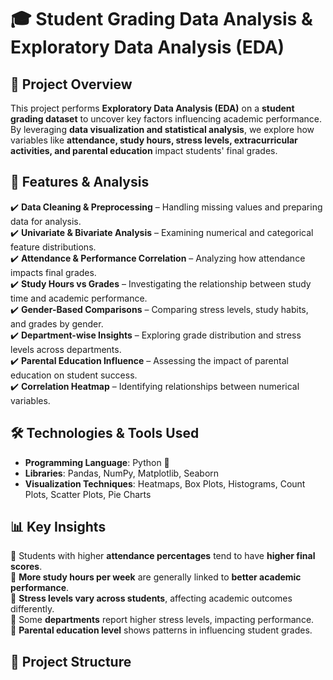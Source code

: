 # 🎓 Student Grading Data Analysis & Exploratory Data Analysis (EDA)

## 📌 Project Overview  
This project performs **Exploratory Data Analysis (EDA)** on a **student grading dataset** to uncover key factors influencing academic performance. By leveraging **data visualization and statistical analysis**, we explore how variables like **attendance, study hours, stress levels, extracurricular activities, and parental education** impact students' final grades.

## 🚀 Features & Analysis  
✔️ **Data Cleaning & Preprocessing** – Handling missing values and preparing data for analysis.  
✔️ **Univariate & Bivariate Analysis** – Examining numerical and categorical feature distributions.  
✔️ **Attendance & Performance Correlation** – Analyzing how attendance impacts final grades.  
✔️ **Study Hours vs Grades** – Investigating the relationship between study time and academic performance.  
✔️ **Gender-Based Comparisons** – Comparing stress levels, study habits, and grades by gender.  
✔️ **Department-wise Insights** – Exploring grade distribution and stress levels across departments.  
✔️ **Parental Education Influence** – Assessing the impact of parental education on student success.  
✔️ **Correlation Heatmap** – Identifying relationships between numerical variables.  

## 🛠️ Technologies & Tools Used  
- **Programming Language**: Python 🐍  
- **Libraries**: Pandas, NumPy, Matplotlib, Seaborn  
- **Visualization Techniques**: Heatmaps, Box Plots, Histograms, Count Plots, Scatter Plots, Pie Charts  

## 📊 Key Insights  
🔹 Students with higher **attendance percentages** tend to have **higher final scores**.  
🔹 **More study hours per week** are generally linked to **better academic performance**.  
🔹 **Stress levels vary across students**, affecting academic outcomes differently.  
🔹 Some **departments** report higher stress levels, impacting performance.  
🔹 **Parental education level** shows patterns in influencing student grades.  

## 📂 Project Structure  
